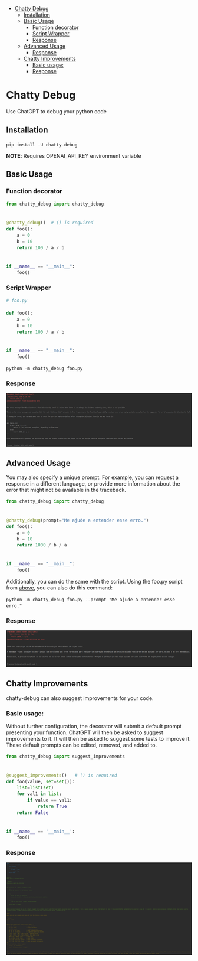 <!-- TOC -->
* [Chatty Debug](#chatty-debug)
  * [Installation](#installation)
  * [Basic Usage](#basic-usage)
    * [Function decorator](#function-decorator)
    * [Script Wrapper](#script-wrapper)
    * [Response](#response)
  * [Advanced Usage](#advanced-usage)
    * [Response](#response-1)
  * [Chatty Improvements](#chatty-improvements)
    * [Basic usage:](#basic-usage-)
    * [Response](#response-2)
<!-- TOC -->

# Chatty Debug
Use ChatGPT to debug your python code


## Installation

`pip install -U chatty-debug`

**NOTE**: Requires OPENAI_API_KEY environment variable


## Basic Usage

### Function decorator

```python
from chatty_debug import chatty_debug


@chatty_debug()  # () is required
def foo():
    a = 0
    b = 10
    return 100 / a / b


if __name__ == "__main__":
    foo()
```

### Script Wrapper

```python
# foo.py

def foo():
    a = 0
    b = 10
    return 100 / a / b


if __name__ == "__main__":
    foo()
```

`python -m chatty_debug foo.py`

### Response

![English Response](docs/english_response.png)


## Advanced Usage

You may also specify a unique prompt. For example, you can request a
response in a different language, or provide more information about the
error that might not be available in the traceback.

```python
from chatty_debug import chatty_debug


@chatty_debug(prompt="Me ajude a entender esse erro.")
def foo():
    a = 0
    b = 10
    return 1000 / b / a


if __name__ == "__main__":
    foo()
```

Additionally, you can do the same with the script. Using the foo.py script
from [above](#script-wrapper), you can also do this command:

`python -m chatty_debug foo.py --prompt "Me ajude a entender esse erro."`

### Response

![Portuguese Response](docs/portuguese_response.png)

## Chatty Improvements

chatty-debug can also suggest improvements for your code.

### Basic usage:

Without further configuration, the decorator will submit a default prompt 
presenting your function. ChatGPT will then be asked to suggest 
improvements to it. It will then be asked to suggest some tests to improve 
it. These default prompts can be edited, removed, and added to. 

```python
from chatty_debug import suggest_improvements


@suggest_improvements()   # () is required
def foo(value, set=set()):
    list=list(set)
    for val1 in list:
        if value == val1:
            return True
    return False


if __name__ == '__main__':
    foo()
```

### Response

![Suggested Improvements](docs/suggested_improvements.png)
